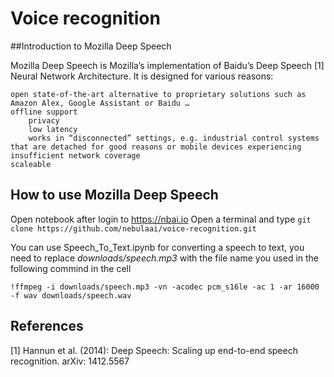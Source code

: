 # Voice recognition

##Introduction to Mozilla Deep Speech

Mozilla Deep Speech is Mozilla’s implementation of Baidu’s Deep Speech [1] Neural Network Architecture. It is designed for various reasons:

    open state-of-the-art alternative to proprietary solutions such as Amazon Alex, Google Assistant or Baidu …
    offline support
        privacy
        low latency
        works in “disconnected” settings, e.g. industrial control systems that are detached for good reasons or mobile devices experiencing insufficient network coverage
    scaleable

## How to use  Mozilla Deep Speech

Open notebook after login to  https://nbai.io
Open a terminal and type
`
git clone https://github.com/nebulaai/voice-recognition.git
`

You can use  Speech_To_Text.ipynb for converting a speech to text, you need to replace _downloads/speech.mp3_ with the file name you used in the following commind in the cell

`
!ffmpeg -i downloads/speech.mp3 -vn -acodec pcm_s16le -ac 1 -ar 16000 -f wav downloads/speech.wav
`

## References

[1] Hannun et al. (2014): Deep Speech: Scaling up end-to-end speech recognition. arXiv: 1412.5567
